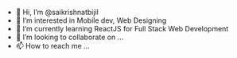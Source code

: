 - 👋 Hi, I’m @saikrishnatbijil
- 👀 I’m interested in Mobile dev, Web Designing
- 🌱 I’m currently learning ReactJS for Full Stack Web Development
- 💞️ I’m looking to collaborate on ...
- 📫 How to reach me ...

<!---
saikrishnatbijil/saikrishnatbijil is a ✨ special ✨ repository because its `README.md` (this file) appears on your GitHub profile.
You can click the Preview link to take a look at your changes.
--->
